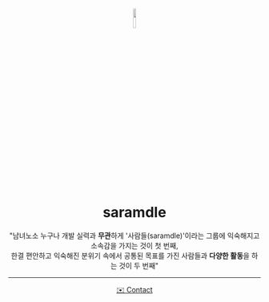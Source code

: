 # <div align="center"> <img width="10%" src="https://user-images.githubusercontent.com/102597172/221416026-b4119c1f-a2cb-4001-b9d5-f45ca6167b16.png"></div> <div align="center"> saramdle </div>

<div align="center"> "남녀노소 누구나 개발 실력과 <strong>무관</strong>하게 '사람들(saramdle)'이라는 그룹에 익숙해지고 소속감을 가지는 것이 첫 번째,<br> 한결 편안하고 익숙해진 분위기 속에서 공통된 목표를 가진 사람들과 <strong>다양한 활동</strong>을 하는 것이 두 번째"</div>

---
<div align="center"><a href="mailto:dlwodud821@gmail.com?Subject=[사람들]%20" target="_top">✉️ Contact</a></div>

